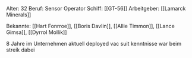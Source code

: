 Alter: 32
Beruf: Sensor Operator
Schiff: [[GT-56]]
Arbeitgeber: [[Lamarck Minerals]]

Bekannte: [[Hart Fonrroe]], [[Boris Davlin]], [[Allie Timmon]], [[Lance Gimsa]], [[Dyrrol Mollik]]


8 Jahre im Unternehmen
aktuell deployed
vac suit kenntnisse
war beim streik dabei